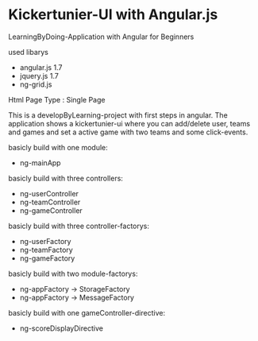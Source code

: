 Kickertunier-UI with Angular.js
====================

LearningByDoing-Application with Angular for Beginners

used libarys

- angular.js 1.7
- jquery.js 1.7
- ng-grid.js

Html Page Type : Single Page

This is a developByLearning-project with first steps in angular. The application shows
a kickertunier-ui where you can add/delete user, teams and games and set a active game with
two teams and some click-events.

basicly build with one module:
- ng-mainApp

basicly build with three controllers:
- ng-userController
- ng-teamController
- ng-gameController

basicly build with three controller-factorys:
- ng-userFactory
- ng-teamFactory
- ng-gameFactory

basicly build with two module-factorys:
- ng-appFactory -> StorageFactory
- ng-appFactory -> MessageFactory

basicly build with one gameController-directive:
- ng-scoreDisplayDirective


